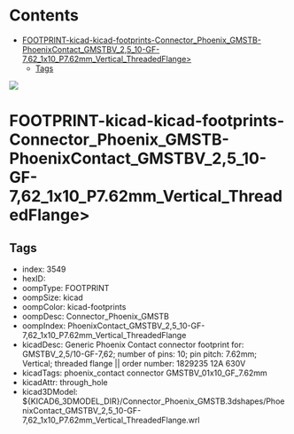



Contents
========

* [FOOTPRINT-kicad-kicad-footprints-Connector_Phoenix_GMSTB-PhoenixContact_GMSTBV_2,5_10-GF-7,62_1x10_P7.62mm_Vertical_ThreadedFlange>](#footprint-kicad-kicad-footprints-connector_phoenix_gmstb-phoenixcontact_gmstbv_25_10-gf-762_1x10_p762mm_vertical_threadedflange)
	* [Tags](#tags)
  
![][im]
# FOOTPRINT-kicad-kicad-footprints-Connector_Phoenix_GMSTB-PhoenixContact_GMSTBV_2,5_10-GF-7,62_1x10_P7.62mm_Vertical_ThreadedFlange>

## Tags

- index: 3549
- hexID: 
- oompType: FOOTPRINT
- oompSize: kicad
- oompColor: kicad-footprints
- oompDesc: Connector_Phoenix_GMSTB
- oompIndex: PhoenixContact_GMSTBV_2,5_10-GF-7,62_1x10_P7.62mm_Vertical_ThreadedFlange
- kicadDesc: Generic Phoenix Contact connector footprint for: GMSTBV_2,5/10-GF-7,62; number of pins: 10; pin pitch: 7.62mm; Vertical; threaded flange || order number: 1829235 12A 630V
- kicadTags: phoenix_contact connector GMSTBV_01x10_GF_7.62mm
- kicadAttr: through_hole
- kicad3DModel: ${KICAD6_3DMODEL_DIR}/Connector_Phoenix_GMSTB.3dshapes/PhoenixContact_GMSTBV_2,5_10-GF-7,62_1x10_P7.62mm_Vertical_ThreadedFlange.wrl



[im]: image.png

